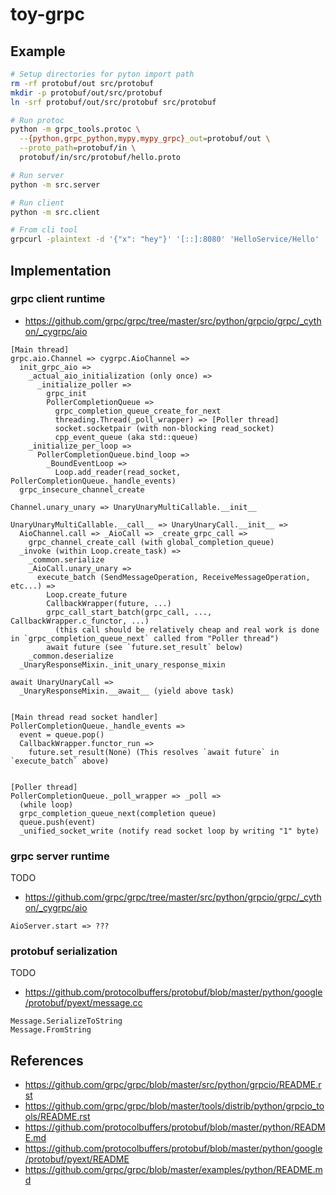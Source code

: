 # toy-grpc

## Example

```sh
# Setup directories for pyton import path
rm -rf protobuf/out src/protobuf
mkdir -p protobuf/out/src/protobuf
ln -srf protobuf/out/src/protobuf src/protobuf

# Run protoc
python -m grpc_tools.protoc \
  --{python,grpc_python,mypy,mypy_grpc}_out=protobuf/out \
  --proto_path=protobuf/in \
  protobuf/in/src/protobuf/hello.proto

# Run server
python -m src.server

# Run client
python -m src.client

# From cli tool
grpcurl -plaintext -d '{"x": "hey"}' '[::]:8080' 'HelloService/Hello'
```

## Implementation

### grpc client runtime

- https://github.com/grpc/grpc/tree/master/src/python/grpcio/grpc/_cython/_cygrpc/aio

```
[Main thread]
grpc.aio.Channel => cygrpc.AioChannel =>
  init_grpc_aio =>
    _actual_aio_initialization (only once) =>
      _initialize_poller =>
        grpc_init
        PollerCompletionQueue =>
          grpc_completion_queue_create_for_next
          threading.Thread(_poll_wrapper) => [Poller thread]
          socket.socketpair (with non-blocking read_socket)
          cpp_event_queue (aka std::queue)
    _initialize_per_loop =>
      PollerCompletionQueue.bind_loop =>
        _BoundEventLoop =>
          Loop.add_reader(read_socket, PollerCompletionQueue._handle_events)
  grpc_insecure_channel_create

Channel.unary_unary => UnaryUnaryMultiCallable.__init__

UnaryUnaryMultiCallable.__call__ => UnaryUnaryCall.__init__ =>
  AioChannel.call => _AioCall => _create_grpc_call =>
    grpc_channel_create_call (with global_completion_queue)
  _invoke (within Loop.create_task) =>
    _common.serialize
    _AioCall.unary_unary =>
      execute_batch (SendMessageOperation, ReceiveMessageOperation, etc...) =>
        Loop.create_future
        CallbackWrapper(future, ...)
        grpc_call_start_batch(grpc_call, ..., CallbackWrapper.c_functor, ...)
          (this call should be relatively cheap and real work is done in `grpc_completion_queue_next` called from "Poller thread")
        await future (see `future.set_result` below)
    _common.deserialize
  _UnaryResponseMixin._init_unary_response_mixin

await UnaryUnaryCall =>
  _UnaryResponseMixin.__await__ (yield above task)


[Main thread read socket handler]
PollerCompletionQueue._handle_events =>
  event = queue.pop()
  CallbackWrapper.functor_run =>
    future.set_result(None) (This resolves `await future` in `execute_batch` above)


[Poller thread]
PollerCompletionQueue._poll_wrapper => _poll =>
  (while loop)
  grpc_completion_queue_next(completion queue)
  queue.push(event)
  _unified_socket_write (notify read socket loop by writing "1" byte)
```

### grpc server runtime

TODO

- https://github.com/grpc/grpc/tree/master/src/python/grpcio/grpc/_cython/_cygrpc/aio

```
AioServer.start => ???
```

### protobuf serialization

TODO

- https://github.com/protocolbuffers/protobuf/blob/master/python/google/protobuf/pyext/message.cc

```
Message.SerializeToString
Message.FromString
```

## References

- https://github.com/grpc/grpc/blob/master/src/python/grpcio/README.rst
- https://github.com/grpc/grpc/blob/master/tools/distrib/python/grpcio_tools/README.rst
- https://github.com/protocolbuffers/protobuf/blob/master/python/README.md
- https://github.com/protocolbuffers/protobuf/blob/master/python/google/protobuf/pyext/README
- https://github.com/grpc/grpc/blob/master/examples/python/README.md
